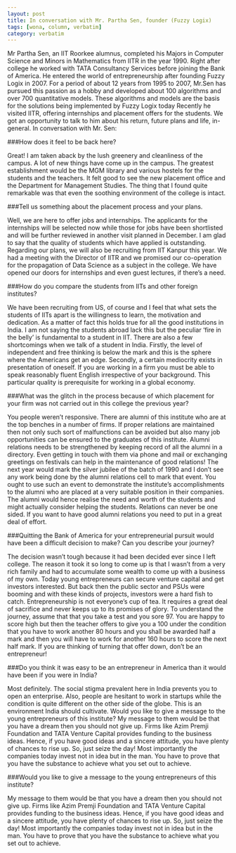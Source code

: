 ```yaml
---
layout: post
title: In conversation with Mr. Partha Sen, founder (Fuzzy Logix)
tags: [wona, column, verbatim]
category: verbatim
---
```


Mr Partha Sen, an IIT Roorkee alumnus, completed his Majors in Computer Science and Minors in Mathematics from IITR in the year 1990. Right after college he worked with TATA Consultancy Services before joining the Bank of America. He entered the world of entrepreneurship after founding Fuzzy Logix in 2007.  For a period of about 12 years from 1995 to 2007, Mr.Sen has pursued this passion as a hobby and developed about 100 algorithms and over 700 quantitative models. These algorithms and models are the basis for the solutions being implemented by Fuzzy Logix today Recently he visited IITR, offering internships and placement offers for the students. We got an opportunity to talk to him about his return, future plans and life, in-general. In conversation with Mr. Sen:

###How does it feel to be back here?

Great! I am taken aback by the lush greenery and cleanliness of the campus. A lot of new things have come up in the campus. The greatest establishment would be the MGM library and various hostels for the students and the teachers. It felt good to see the new placement office and the Department for Management Studies. The thing that I found quite remarkable was that even the soothing environment of the college is intact.

###Tell us something about the placement process and your plans.

Well, we are here to offer jobs and internships. The applicants for the internships will be selected now while those for jobs have been shortlisted and will be further reviewed in another visit planned in December. I am glad to say that the quality of students which have applied is outstanding. Regarding our plans, we will also be recruiting from IIT Kanpur this year. We had a meeting with the Director of IITR and we promised our co-operation for the propagation of Data Science as a subject in the college. We have opened our doors for internships and even guest lectures, if there’s a need. 

###How do you compare the students from IITs and other foreign institutes?

We have been recruiting from US, of course and I feel that what sets the students of IITs apart is the willingness to learn, the motivation and dedication. As a matter of fact this holds true for all the good institutions in India. I am not saying the students abroad lack this but the peculiar ‘fire in the belly’ is fundamental to a student in IIT.  There are also a few shortcomings when we talk of a student in India. Firstly, the level of independent and free thinking is below the mark and this is the sphere where the Americans get an edge. Secondly, a certain mediocrity exists in presentation of oneself. If you are working in a firm you must be able to speak reasonably fluent English irrespective of your background. This particular quality is prerequisite for working in a global economy.

###What was the glitch in the process because of which placement for your firm was not carried out in this college the previous year?

You people weren’t responsive. There are alumni of this institute who are at the top benches in a number of firms. If proper relations are maintained then not only such sort of malfunctions can be avoided but also many job opportunities can be ensured to the graduates of this institute. Alumni relations needs to be strengthened by keeping record of all the alumni in a directory. Even getting in touch with them via phone and mail or exchanging greetings on festivals can help in the maintenance of good relations! The next year would mark the silver jubilee of the batch of 1990 and I don’t see any work being done by the alumni relations cell to mark that event. You ought to use such an event to demonstrate the institute’s accomplishments to the alumni who are placed at a very suitable position in their companies. The alumni would hence realise the need and worth of the students and might actually consider helping the students. Relations can never be one sided. If you want to have good alumni relations you need to put in a great deal of effort.

###Quitting the Bank of America for your entrepreneurial pursuit would have been a difficult decision to make? Can you describe your journey?

The decision wasn’t tough because it had been decided ever since I left college. The reason it took it so long to come up is that I wasn’t  from a very rich family and had to accumulate some wealth to come up with a business of my own. Today young entrepreneurs can secure venture capital and get investors interested. But back then the public sector and PSUs were booming and with these kinds of projects, investors were a hard fish to catch. Entrepreneurship is not everyone’s cup of tea. It requires a great deal of sacrifice and never keeps up to its promises of glory. To understand the journey, assume that that you take a test and you sore 97. You are happy to score high but then the teacher offers to give you a 100 under the condition that you have to work another 80 hours and you shall be awarded half a mark and then you will have to work for another 160 hours to score the next half mark. If you are thinking of turning that offer down, don’t be an entrepreneur! 

###Do you think it was easy to be an entrepreneur in America than it would have been if you were in India?

Most definitely. The social stigma prevalent here in India prevents you to open an enterprise. Also, people are hesitant to work in startups while the condition is quite different on the other side of the globe. This is an environment India should cultivate.
Would you like to give a message to the young entrepreneurs of this institute?
My message to them would be that you have a dream then you should not give up. Firms like Azim Premji Foundation and TATA Venture Capital provides funding to the business ideas. Hence, if you have good ideas and a sincere attitude, you have plenty of chances to rise up. So, just seize the day! Most importantly the companies today invest not in idea but in the man. You have to prove that you have the substance to achieve what you set out to achieve.

###Would you like to give a message to the young entrepreneurs of this institute?

My message to them would be that you have a dream then you should not give up. Firms like Azim Premji Foundation and TATA Venture Capital provides funding to the business ideas. Hence, if you have good ideas and a sincere attitude, you have plenty of chances to rise up. So, just seize the day! Most importantly the companies today invest not in idea but in the man. You have to prove that you have the substance to achieve what you set out to achieve.